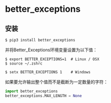 # better_exceptions

## 安装
```shell
$ pip3 install better_exceptions
```

并将Better_Exceptions环境变量设置为以下值：
```shell
$ export BETTER_EXCEPTIONS=1  # Linux / OSX
$ source ~/.zshrc 

$ setx BETTER_EXCEPTIONS 1    # Windows
```

如果要允许输出整个值而不是截断为一定数量的字符： 
```python
import better_exceptions
better_exceptions.MAX_LENGTH = None
```